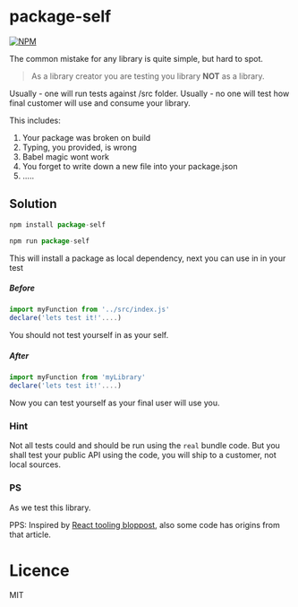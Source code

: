 # package-self

[![NPM](https://nodei.co/npm/package-self.png?downloads=true&stars=true)](https://nodei.co/npm/package-self/)

The common mistake for any library is quite simple, but hard to spot.

> As a library creator you are testing you library __NOT__ as a library. 

Usually - one will run tests against /src folder. Usually - no one will test how 
final customer will use and consume your library.

This includes:
1. Your package was broken on build
2. Typing, you provided, is wrong
3. Babel magic wont work
4. You forget to write down a new file into your package.json
5. .....

## Solution

```js
npm install package-self

npm run package-self
```    
This will install a package as local dependency, next you can use in in your test

##### Before
```js
import myFunction from '../src/index.js'
declare('lets test it!'....)
```
You should not test yourself in as your self.

##### After
```js
import myFunction from 'myLibrary'
declare('lets test it!'....)
```
Now you can test yourself as your final user will use you.

### Hint
Not all tests could and should be run using the `real` bundle code.
But you shall test your public API using the code, you will ship to a customer, not local sources.

### PS
As we test this library.

PPS: Inspired by [React tooling bloppost](https://reactjs.org/blog/2017/12/15/improving-the-repository-infrastructure.html#simulating-package-publishing),
also some code has origins from that article. 

# Licence
MIT
